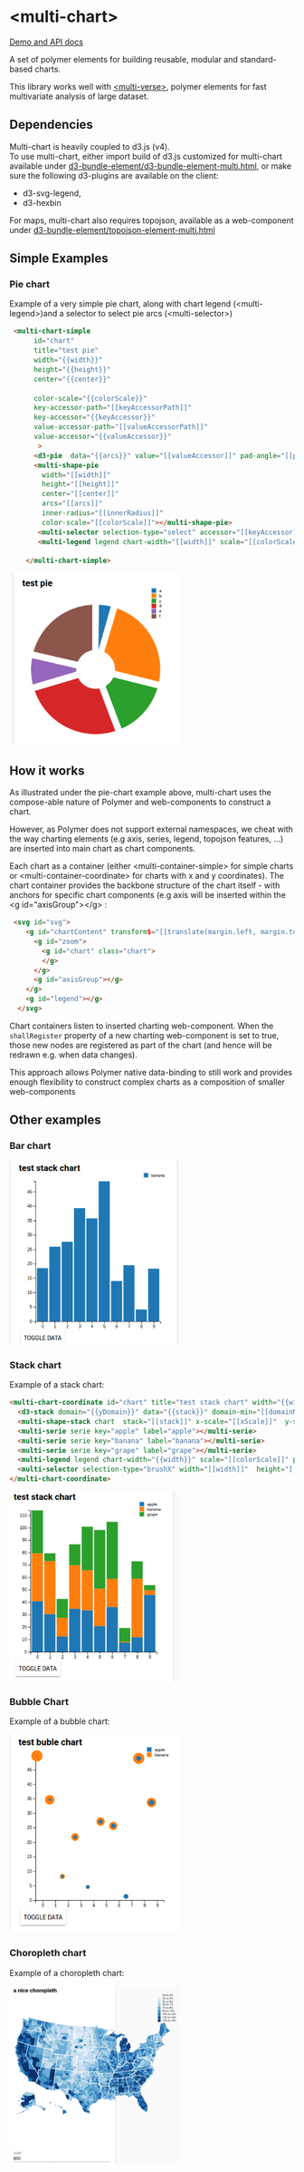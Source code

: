 # \<multi-chart\>

[Demo and API docs](http://polymerel.github.io/multi-chart/components/multi-chart/#multi-chart-geo)

A set of polymer elements for building reusable, modular and standard-based charts. 

This library works well with [\<multi-verse\>](https://github.com/PolymerEl/multi-verse), polymer elements for fast multivariate analysis of large dataset.
 
## Dependencies 
Multi-chart is heavily coupled to d3.js (v4).  
To use multi-chart, either import build of d3.js customized for multi-chart available under [d3-bundle-element/d3-bundle-element-multi.html](https://github.com/PolymerEl/d3-bundle), or make sure the following d3-plugins are available on the client:
- d3-svg-legend,
- d3-hexbin

For maps, multi-chart also requires topojson, available as a web-component under [d3-bundle-element/topojson-element-multi.html](https://github.com/PolymerEl/d3-bundle)

## Simple Examples

### Pie chart

Example of a very simple pie chart, along with chart legend (\<multi-legend\>)and a selector to select pie arcs (\<multi-selector\>) 
```html
 <multi-chart-simple 
      id="chart" 
      title="test pie" 
      width="{{width}}" 
      height="{{height}}" 
      center="{{center}}" 

      color-scale="{{colorScale}}" 
      key-accessor-path="[[keyAccessorPath]]" 
      key-accessor="{{keyAccessor}}" 
      value-accessor-path="[[valueAccessorPath]]" 
      value-accessor="{{valueAccessor}}" 
       >
      <d3-pie  data="{{arcs}}" value="[[valueAccessor]]" pad-angle="[[padAngle]]" sort="[[sort]]" sort-values="[[sortValues]]"></d3-pie>
      <multi-shape-pie 
        width="[[width]]" 
        height="[[height]]" 
        center="[[center]]" 
        arcs="[[arcs]]"
        inner-radius="[[innerRadius]]"
        color-scale="[[colorScale]]"></multi-shape-pie>
       <multi-selector selection-type="select" accessor="[[keyAccessor]]"></multi-selector>  
       <multi-legend legend chart-width="[[width]]" scale="[[colorScale]]" position="top-right" ></multi-legend>

    </multi-chart-simple>

```
<div>
  <img src="https://raw.githubusercontent.com/PolymerEl/multi-chart/master/images/chart-pie.png" width="300"></img>
</div>


## How it works
As illustrated under the pie-chart example above, multi-chart uses the compose-able nature of Polymer and web-components to construct a chart. 

However, as Polymer does not support external namespaces, we cheat with the way charting elements (e.g axis, series, legend, topojson features, ...) are inserted into main chart as chart components.

Each chart as a container (either \<multi-container-simple\> for simple charts or \<multi-container-coordinate\> for charts with x and y coordinates). The chart container provides the backbone structure of the chart itself - with anchors for specific chart components (e.g axis will be inserted within the \<g id="axisGroup"\>\</g\> :

```html
 <svg id="svg">
    <g id="chartContent" transform$="[[translate(margin.left, margin.top)]]">
      <g id="zoom">
        <g id="chart" class="chart">
        </g>
      </g>
      <g id="axisGroup"></g>
    </g>
    <g id="legend"></g>
  </svg>
```

Chart containers listen to inserted charting web-component. When the `shallRegister` property of a new charting web-component is set to true, those new nodes are registered as part of the chart (and hence will be redrawn e.g. when data changes). 

This approach allows Polymer native data-binding to still work and provides enough flexibility to construct complex charts as a composition of smaller web-components


## Other examples 

### Bar chart

<div>
  <img src="https://raw.githubusercontent.com/PolymerEl/multi-chart/master/images/chart-bar.png" width="300"></img>
</div>


### Stack chart
Example of a stack chart:
```html
<multi-chart-coordinate id="chart" title="test stack chart" width="{{width}}" height="{{height}}" y-domain="[[yDomain]]" color-scale="{{colorScale}}" x-scale="{{xScale}}" y-scale="{{yScale}}" color-domain="[[keys]]" series="{{series}}" keys="{{keys}}" >
  <d3-stack domain="{{yDomain}}" data="{{stack}}" domain-min="[[domainMin]]" value="[[value]]" value-path="[[valuePath]]" order="[[order]]" offset="[[offset]]" keys="[[keys]]"></d3-stack>
  <multi-shape-stack chart  stack="[[stack]]" x-scale="[[xScale]]"  y-scale="[[yScale]]"    color-scale="[[colorScale]]"></multi-shape-stack>
  <multi-serie serie key="apple" label="apple"></multi-serie>
  <multi-serie serie key="banana" label="banana"></multi-serie>
  <multi-serie serie key="grape" label="grape"></multi-serie>
  <multi-legend legend chart-width="{{width}}" scale="[[colorScale]]" position="top-right" ></multi-legend>
  <multi-selector selection-type="brushX" width="[[width]]"  height="[[height]]" x-scale="[[xScale]]" accessor="[[keyAccessor]]"></multi-selector> 
</multi-chart-coordinate>
```          
<div>
  <img src="https://raw.githubusercontent.com/PolymerEl/multi-chart/master/images/chart-stack.png" width="300"></img>
</div>

### Bubble Chart
Example of a bubble chart:
<div>
  <img src="https://raw.githubusercontent.com/PolymerEl/multi-chart/master/images/chart-bubble.png" width="300"></img>
</div>


### Choropleth chart
Example of a choropleth chart:
<div>
  <img src="https://raw.githubusercontent.com/PolymerEl/multi-chart/master/images/chart-choropleth.png" width="300"></img>
</div>


